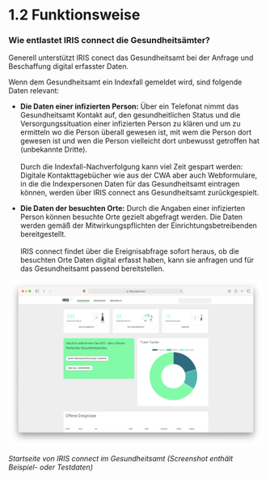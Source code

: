 # 1.2 Funktionsweise

### Wie entlastet IRIS connect die Gesundheitsämter?

Generell unterstützt IRIS conect das Gesundheitsamt bei der Anfrage und Beschaffung digital erfasster Daten.

Wenn dem Gesundheitsamt ein Indexfall gemeldet wird, sind folgende Daten relevant:


*   **Die Daten einer infizierten Person:** Über ein Telefonat nimmt das Gesundheitsamt Kontakt auf, den gesundheitlichen Status und die Versorgungssituation einer infizierten Person zu klären und um zu ermitteln wo die Person überall gewesen ist, mit wem die Person dort gewesen ist und wen die Person vielleicht dort unbewusst getroffen hat (unbekannte Dritte). \
 \
Durch die Indexfall-Nachverfolgung kann viel Zeit gespart werden: Digitale Kontakttagebücher wie aus der CWA  aber auch Webformulare, in die die Indexpersonen Daten für das Gesundheitsamt eintragen können, werden über IRIS connect ans Gesundheitsamt zurückgespielt. 

*   **Die Daten der besuchten Orte:** Durch die Angaben einer infizierten Person können besuchte Orte gezielt abgefragt werden. Die Daten werden gemäß der Mitwirkungspflichten der Einrichtungsbetreibenden bereitgestellt. \
 \
IRIS connect findet über die Ereignisabfrage sofort heraus, ob die besuchten Orte Daten digital erfasst haben, kann sie anfragen und für das Gesundheitsamt passend bereitstellen.


![IRIS_dashboard](images/IRIS_dashboard.png "Startseite von IRIS im Gesundheitsamt (Screenshot enthält Beispiel- oder Testdaten)")

_Startseite von IRIS connect im Gesundheitsamt (Screenshot enthält Beispiel- oder Testdaten)_


